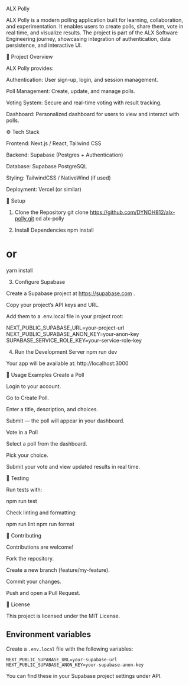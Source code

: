 ALX Polly

ALX Polly is a modern polling application built for learning, collaboration, and experimentation. It enables users to create polls, share them, vote in real time, and visualize results. The project is part of the ALX Software Engineering journey, showcasing integration of authentication, data persistence, and interactive UI.

📌 Project Overview

ALX Polly provides:

Authentication: User sign-up, login, and session management.

Poll Management: Create, update, and manage polls.

Voting System: Secure and real-time voting with result tracking.

Dashboard: Personalized dashboard for users to view and interact with polls.

⚙️ Tech Stack

Frontend: Next.js / React, Tailwind CSS

Backend: Supabase (Postgres + Authentication)

Database: Supabase PostgreSQL

Styling: TailwindCSS / NativeWind (if used)

Deployment: Vercel (or similar)

🔧 Setup
1. Clone the Repository
git clone https://github.com/DYNOH812/alx-polly.git
cd alx-polly

2. Install Dependencies
npm install
# or
yarn install

3. Configure Supabase

Create a Supabase project at https://supabase.com
.

Copy your project’s API keys and URL.

Add them to a .env.local file in your project root:

NEXT_PUBLIC_SUPABASE_URL=your-project-url
NEXT_PUBLIC_SUPABASE_ANON_KEY=your-anon-key
SUPABASE_SERVICE_ROLE_KEY=your-service-role-key

4. Run the Development Server
npm run dev


Your app will be available at: http://localhost:3000

🚀 Usage Examples
Create a Poll

Login to your account.

Go to Create Poll.

Enter a title, description, and choices.

Submit — the poll will appear in your dashboard.

Vote in a Poll

Select a poll from the dashboard.

Pick your choice.

Submit your vote and view updated results in real time.

🧪 Testing

Run tests with:

npm run test


Check linting and formatting:

npm run lint
npm run format

📖 Contributing

Contributions are welcome!

Fork the repository.

Create a new branch (feature/my-feature).

Commit your changes.

Push and open a Pull Request.

📜 License

This project is licensed under the MIT License.

## Environment variables

Create a `.env.local` file with the following variables:

```
NEXT_PUBLIC_SUPABASE_URL=your-supabase-url
NEXT_PUBLIC_SUPABASE_ANON_KEY=your-supabase-anon-key
```

You can find these in your Supabase project settings under API.
